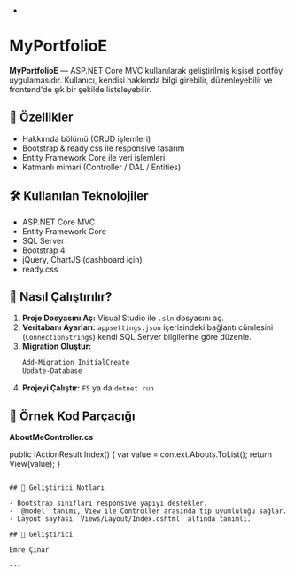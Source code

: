 -
# MyPortfolioE

**MyPortfolioE** — ASP.NET Core MVC kullanılarak geliştirilmiş kişisel portföy uygulamasıdır. Kullanıcı, kendisi hakkında bilgi girebilir, düzenleyebilir ve frontend'de şık bir şekilde listeleyebilir.

## 🚀 Özellikler

- Hakkımda bölümü (CRUD işlemleri)
- Bootstrap & ready.css ile responsive tasarım
- Entity Framework Core ile veri işlemleri
- Katmanlı mimari (Controller / DAL / Entities)

## 🛠️ Kullanılan Teknolojiler

- ASP.NET Core MVC
- Entity Framework Core
- SQL Server
- Bootstrap 4
- jQuery, ChartJS (dashboard için)
- ready.css


## 🧪 Nasıl Çalıştırılır?

1. **Proje Dosyasını Aç:** Visual Studio ile `.sln` dosyasını aç.
2. **Veritabanı Ayarları:** `appsettings.json` içerisindeki bağlantı cümlesini (`ConnectionStrings`) kendi SQL Server bilgilerine göre düzenle.
3. **Migration Oluştur:**
   ```bash
   Add-Migration InitialCreate
   Update-Database
   ```
4. **Projeyi Çalıştır:** `F5` ya da `dotnet run`

## 📝 Örnek Kod Parçacığı

**AboutMeController.cs**

public IActionResult Index()
{
    var value = context.Abouts.ToList();
    return View(value);
}
```

## 📌 Geliştirici Notları

- Bootstrap sınıfları responsive yapıyı destekler.
- `@model` tanımı, View ile Controller arasında tip uyumluluğu sağlar.
- Layout sayfası `Views/Layout/Index.cshtml` altında tanımlı.

## 👤 Geliştirici

Emre Çınar

---

```

